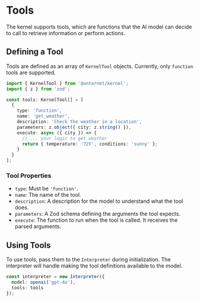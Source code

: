 # Tools

The kernel supports tools, which are functions that the AI model can decide to call to retrieve information or perform actions.

## Defining a Tool

Tools are defined as an array of `KernelTool` objects. Currently, only `function` tools are supported.

```typescript
import { KernelTool } from '@unternet/kernel';
import { z } from 'zod';

const tools: KernelTool[] = [
  {
    type: 'function',
    name: 'get_weather',
    description: 'Check the weather in a location',
    parameters: z.object({ city: z.string() }),
    execute: async ({ city }) => { 
      // ... your logic to get weather
      return { temperature: '72F', conditions: 'sunny' };
    }
  }
];
```

### Tool Properties

- `type`: Must be `'function'`.
- `name`: The name of the tool.
- `description`: A description for the model to understand what the tool does.
- `parameters`: A Zod schema defining the arguments the tool expects.
- `execute`: The function to run when the tool is called. It receives the parsed arguments.

## Using Tools

To use tools, pass them to the `Interpreter` during initialization. The interpreter will handle making the tool definitions available to the model.

```typescript
const interpreter = new Interpreter({ 
  model: openai('gpt-4o'),
  tools: tools 
});
``` 